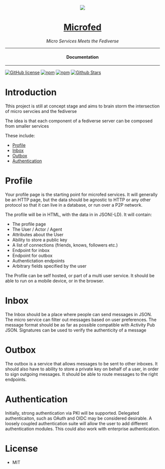 <div align="center">
  <img src="https://microfed.org/images/microfed.jpg" />
  <h1><a href="https://microfed.org/">Microfed</a></h1>
</div>

<div align="center">  
<i>Micro Services Meets the Fediverse</i>
</div>

---

<div align="center">
<h4>Documentation</h4>
</div>
  
---
  
[![GitHub license](https://img.shields.io/badge/license-MIT-blue.svg)](https://github.com/micro-fed/microfed.org/blob/gh-pages/LICENSE)
[![npm](https://img.shields.io/npm/v/microfed)](https://npmjs.com/package/microfed)
[![npm](https://img.shields.io/npm/dw/microfed.svg)](https://npmjs.com/package/microfed)
[![Github Stars](https://img.shields.io/github/stars/micro-fed/microfed.org.svg)](https://github.com/micro-fed/microfed.org/)
  
# Introduction

Tthis project is still at concept stage and aims to brain storm the intersection of micro servcies and the fediverse

The idea is that each component of a fediverse server can be composed from smaller services

These include:
- [Profile](#Profile)
- [Inbox](#Inbox)
- [Outbox](#Outbox)
- [Authentication](#Authentication)

# Profile

Your profile page is the starting point for microfed services.  It will generally be an HTTP page, but the data should be agnostic to HTTP or any other protocol so that it can live in a database, or run over a P2P network.

The profile will be in HTML, with the data in in JSON(-LD).  It will contain:

- The profile page
- The User / Actor / Agent
- Attributes about the User
- Ability to store a public key
- A list of connections (friends, knows, followers etc.)
- Endpoint for inbox
- Endpoint for outbox
- Authentictation endpoints
- Arbitrary fields specified by the user

The Profile can be self hosted, or part of a multi user service.  It should be able to run on a mobile device, or in the browser.

# Inbox

The Inbox should be a place where people can send messages in JSON.  The micro service can filter out messages based on user preferences.  The message format should be as far as possible compatible with Activity Pub JSON.  Signatures can be used to verify the authenticity of a message

# Outbox

The outbox is a service that allows messages to be sent to other inboxes.  It should also have to ability to store a private key on behalf of a user, in order to sign outgoing messages.  It should be able to route messages to the right endpoints.

# Authentication

Initially, strong authentication via PKI will be supported.  Delegated authenticaiton, such as OAuth and OIDC may be considered desirable.  A loosely coupled authentication suite will allow the user to add different authentication modules.  This could also work with enterprise authentication. 

# License

- MIT
